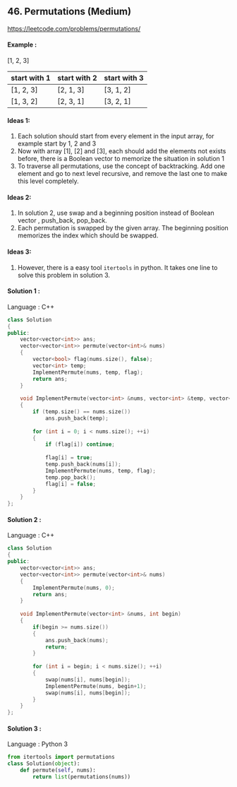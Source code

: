 ## **46. Permutations (Medium)** 

https://leetcode.com/problems/permutations/



#### Example : 

[1, 2, 3]

| start with 1 | start with 2 | start with 3 |
| ------------ | ------------ | ------------ |
| [1, 2, 3]    | [2, 1, 3]    | [3, 1, 2]    |
| [1, 3, 2]    | [2, 3, 1]    | [3, 2, 1]    |



#### Ideas 1: 

1. Each solution should start from every element in the input array, for example start by 1, 2 and 3
2. Now with array [1], [2] and [3], each should add the elements not exists before, there is a Boolean vector to memorize the situation in solution 1
3. To traverse all permutations, use the concept of backtracking. Add one element and go to next level recursive, and remove the last one to make this level completely.



#### Ideas 2:

1. In solution 2, use swap and a beginning position instead of Boolean vector , push_back, pop_back. 
2. Each permutation is swapped by the given array. The beginning position memorizes the index which should be swapped.



#### Ideas 3:

1. However, there is a easy tool `itertools` in python. It takes one line to solve this problem in solution 3.




#### Solution 1 :

Language : C++

```C++
class Solution
{
public:
    vector<vector<int>> ans;
    vector<vector<int>> permute(vector<int>& nums) 
    {
        vector<bool> flag(nums.size(), false);
        vector<int> temp;
        ImplementPermute(nums, temp, flag);
        return ans;
    }
    
    void ImplementPermute(vector<int> &nums, vector<int> &temp, vector<bool> &flag)
    {
        if (temp.size() == nums.size())
            ans.push_back(temp);
        
        for (int i = 0; i < nums.size(); ++i)
        {
            if (flag[i]) continue;
            
            flag[i] = true;
            temp.push_back(nums[i]);
            ImplementPermute(nums, temp, flag);
            temp.pop_back();
            flag[i] = false;
        }
    }
};
```



#### Solution 2 :

Language : C++

```C++
class Solution
{
public:
    vector<vector<int>> ans;
    vector<vector<int>> permute(vector<int>& nums) 
    {
        ImplementPermute(nums, 0);
        return ans;
    }
    
    void ImplementPermute(vector<int> &nums, int begin)
    {
        if(begin >= nums.size())
        {
            ans.push_back(nums);
            return;
        }
        
        for (int i = begin; i < nums.size(); ++i)
        {
            swap(nums[i], nums[begin]);
            ImplementPermute(nums, begin+1);
            swap(nums[i], nums[begin]);
        }
    }
};
```



#### Solution 3 :

Language : Python 3

```python
from itertools import permutations
class Solution(object):
    def permute(self, nums): 
        return list(permutations(nums))
```



